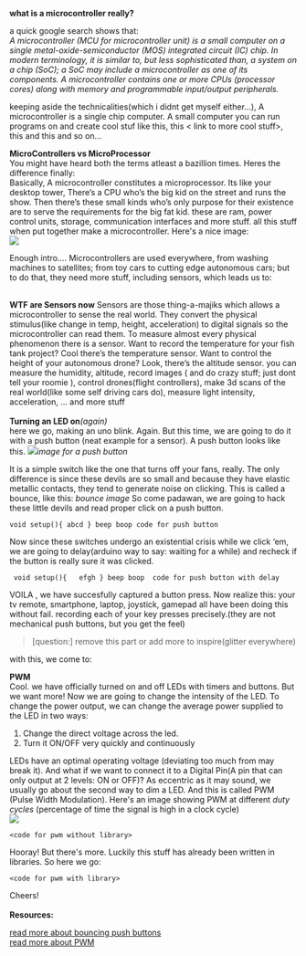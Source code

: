 <b>what is a microcontroller really?</b>

a quick google search shows that:     
*A microcontroller (MCU for microcontroller unit) is a small computer on a single metal-oxide-semiconductor (MOS) integrated circuit (IC) chip. In modern terminology, it is similar to, but less sophisticated than, a system on a chip (SoC); a SoC may include a microcontroller as one of its components. A microcontroller contains one or more CPUs (processor cores) along with memory and programmable input/output peripherals.*   

keeping aside the technicalities(which i didnt get myself either...), A microcontroller is a single chip computer. A small computer you can run programs on and create cool stuf like this<link to cool stuff>, this < link to more cool stuff>, this<more cool stuff> and this<stuff> and so on...

<!-- 
 Whats in there , really?
1)CPU
2)RAM
3)secondary storage -->

<b>MicroControllers vs MicroProcessor</b>  
You might have heard both the terms atleast a bazillion times. Heres the difference finally:  
Basically, A microcontroller constitutes a microprocessor. Its like your desktop tower, There’s a CPU who’s the big kid on the street and runs the show. Then there’s these small kinds who’s only purpose for their existence are to serve the requirements for the big fat kid. these are ram, power control units, storage, communication interfaces and more stuff. all this stuff when put together make a microcontroller.
Here's a nice image:  
<image src="http://www.electronicshub.org/wp-content/uploads/2017/11/Basics-of-Microcontrollers-Image-1.jpg"></image>

Enough intro….
Microcontrollers are used everywhere, from washing machines to satellites; from toy cars to cutting edge autonomous cars; but to do that, they need more stuff, including sensors, which leads us to:

<br>
<b>WTF are Sensors now</b>       
 Sensors are those thing-a-majiks which allows a microcontroller to sense the real world.
They convert the physical stimulus(like change in temp, height, acceleration) to digital signals so the microcontroller can read them. To measure almost every physical phenomenon there is a sensor. Want to record the temperature for your fish tank project? Cool there’s the temperature sensor. Want to control the height of your autonomous drone?
Look, there’s the altitude sensor.
 you can measure the humidity, altitude, record images ( and do crazy stuff; just dont tell your roomie ),  control drones(flight controllers), make 3d scans of the real world(like some self driving cars do), measure light intensity, acceleration, … and more stuff
<br><br>
<b>Turning an LED on</b><i>(again)</i><br>
here we go, making an uno blink. Again. But this time, we are going to do it with a push button (neat example for a sensor).
A push button looks like this.  
<image src="https://i.pinimg.com/originals/fa/3b/ea/fa3beafc1b85c616c19788273df0d8d7.gif"><i>image for a push button</i>

It is a simple switch like the one that turns off your fans, really. The only difference is since these devils are so small and because they have elastic metallic contacts, they tend to generate noise on clicking. <LINK TO DESCRIPTION: LINK> This is called a bounce, like this:
 <img src="">*bounce image*
So come padawan, we are going to hack these little devils and read proper click on a push button.

`
void setup(){
    abcd
}
beep boop
code for push button
` 

Now since these switches undergo an existential crisis while we click ‘em, we are going to delay(arduino way to say: waiting for a while) and recheck if the button is really sure it was clicked.

` 
void setup(){  
    efgh
}
beep boop 
code for push button with delay
 `

 VOILA , we have succesfully captured a button press. Now realize
 this: your tv remote, smartphone, laptop, joystick, gamepad all
 have been doing this without fail. recording each of your key
 presses precisely.(they are not mechanical push buttons, but
 you get the feel)
> [question:]
> remove this part or add more to inspire(glitter everywhere)

with this, we come to:

<b>PWM</b>  
Cool. we have officially turned on and off LEDs with timers and buttons. But we want more!
Now we are going to change the intensity of the LED. To change the power output, we can change the average power supplied to the LED in two ways:
1)	Change the direct voltage across the led.
2)	Turn it ON/OFF very quickly and continuously
 
LEDs have an optimal operating voltage (deviating too much from
may break it). And what if we want to connect it to a Digital Pin(A pin that can only output at 2 levels: ON or OFF)? As eccentric as it may sound, we usually go about the second way to dim a LED. And this is called PWM (Pulse Width Modulation). 
Here's an image showing PWM at different *duty cycles*
(percentage of time the signal is high in a clock cycle)  
<image src="https://www.nightsea.com/wp-content/uploads/2017/12/PWM-diagram-300x260.jpg">

`
<code for pwm without library>
`

Hooray!
But there's more. Luckily this stuff has already been written in libraries. So here we go:

`
<code for pwm with library>
`

Cheers!
<br><br>
<b>Resources:</b>

 [read more about bouncing push buttons](https://people.cs.clemson.edu/~yfeaste/855Assignments/presentations/team6-button-bounce.pdf)  
 [read more about PWM](https://www.arduino.cc/en/tutorial/PWM)
